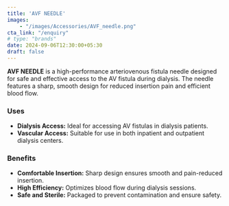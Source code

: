 ```yaml
---
title: 'AVF NEEDLE'
images: 
    - "/images/Accessories/AVF_needle.png"
cta_link: "/enquiry"
# type: "brands"
date: 2024-09-06T12:30:00+05:30
draft: false
---
```


<!-- ### Product Description -->

**AVF NEEDLE** is a high-performance arteriovenous fistula needle designed for safe and effective access to the AV fistula during dialysis. The needle features a sharp, smooth design for reduced insertion pain and efficient blood flow.

<!-- ### Key Features

- **Sharp Tip:** Minimizes pain and tissue trauma during insertion.
- **High Flow Rate:** Ensures optimal blood flow during dialysis.
- **Safety Features:** Includes a protective cap to prevent needlestick injuries.
- **Sterile Packaging:** Individually packaged to maintain hygiene and safety. -->

### Uses

- **Dialysis Access:** Ideal for accessing AV fistulas in dialysis patients.
- **Vascular Access:** Suitable for use in both inpatient and outpatient dialysis centers.

<!-- ### Who Needs This Product?

- **Dialysis Technicians and Nephrologists:** For safe and efficient access to AV fistulas.
- **Dialysis Clinics and Hospitals:** Healthcare providers needing reliable needles for dialysis. -->

### Benefits

- **Comfortable Insertion:** Sharp design ensures smooth and pain-reduced insertion.
- **High Efficiency:** Optimizes blood flow during dialysis sessions.
- **Safe and Sterile:** Packaged to prevent contamination and ensure safety.

